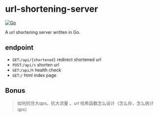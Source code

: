 # url-shortening-server

[![Go](https://github.com/Zchary-Ma/url-shortening-server/actions/workflows/go.yml/badge.svg?branch=main)](https://github.com/Zchary-Ma/url-shortening-server/actions/workflows/go.yml)

A url shortening server written in Go.
## endpoint

- `GET`:`/api/{shortened}` redirect shortened url
- `POST`:`/api/s` shorten url 
- `GET`:`/api/h` health check
- `GET`:`/` html index page 

## Bonus

> 如何抗住大qps，抗大流量 。url 哈希函数怎么设计（怎么存，怎么统计qps）

